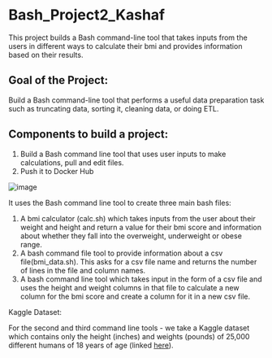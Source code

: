 # Bash_Project2_Kashaf

This project builds a Bash command-line tool that takes inputs from the users in different ways to calculate their bmi and provides information based on their results.

## Goal of the Project:

Build a Bash command-line tool that performs a useful data preparation task such as truncating data, sorting it, cleaning data, or doing ETL.

## Components to build a project:

1. Build a Bash command line tool that uses user inputs to make calculations, pull and edit files.
2. Push it to Docker Hub


![image](https://user-images.githubusercontent.com/111402572/194764777-33dc025e-4d65-4a8f-a65c-217cbfe56a26.png)


It uses the Bash command line tool to create three main bash files:

1. A bmi calculator (calc.sh) which takes inputs from the user about their weight and height and return a value for their bmi score and information about whether they fall into the overweight, underweight or obese range.
2. A bash command file tool to provide information about a csv file(bmi_data.sh). This asks for a csv file name and returns the number of lines in the file and column names.
3. A bash command line tool which takes input in the form of a csv file and uses the height and weight columns in that file to calculate a new column for the bmi score and create a column for it in a new csv file. 

Kaggle Dataset:

For the second and third command line tools - we take a Kaggle dataset which contains only the height (inches) and weights (pounds) of 25,000 different humans of 18 years of age (linked [here][1]).



[1]:https://www.kaggle.com/datasets/burnoutminer/heights-and-weights-dataset
